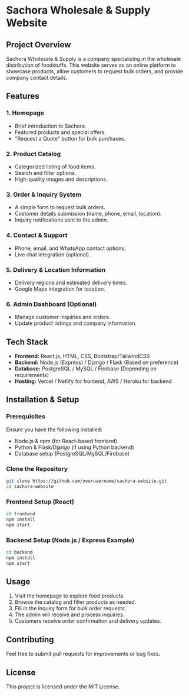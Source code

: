 # Sachora Wholesale & Supply Website

## Project Overview
Sachora Wholesale & Supply is a company specializing in the wholesale distribution of foodstuffs. This website serves as an online platform to showcase products, allow customers to request bulk orders, and provide company contact details.

## Features
### 1. Homepage
- Brief introduction to Sachora.
- Featured products and special offers.
- "Request a Quote" button for bulk purchases.

### 2. Product Catalog
- Categorized listing of food items.
- Search and filter options.
- High-quality images and descriptions.

### 3. Order & Inquiry System
- A simple form to request bulk orders.
- Customer details submission (name, phone, email, location).
- Inquiry notifications sent to the admin.

### 4. Contact & Support
- Phone, email, and WhatsApp contact options.
- Live chat integration (optional).

### 5. Delivery & Location Information
- Delivery regions and estimated delivery times.
- Google Maps integration for location.

### 6. Admin Dashboard (Optional)
- Manage customer inquiries and orders.
- Update product listings and company information.

## Tech Stack
- **Frontend:** React.js, HTML, CSS, Bootstrap/TailwindCSS
- **Backend:** Node.js (Express) / Django / Flask (Based on preference)
- **Database:** PostgreSQL / MySQL / Firebase (Depending on requirements)
- **Hosting:** Vercel / Netlify for frontend, AWS / Heroku for backend

## Installation & Setup
### Prerequisites
Ensure you have the following installed:
- Node.js & npm (for React-based frontend)
- Python & Flask/Django (if using Python backend)
- Database setup (PostgreSQL/MySQL/Firebase)

### Clone the Repository
```sh
git clone https://github.com/yourusername/sachora-website.git
cd sachora-website
```

### Frontend Setup (React)
```sh
cd frontend
npm install
npm start
```

### Backend Setup (Node.js / Express Example)
```sh
cd backend
npm install
npm start
```

## Usage
1. Visit the homepage to explore food products.
2. Browse the catalog and filter products as needed.
3. Fill in the inquiry form for bulk order requests.
4. The admin will receive and process inquiries.
5. Customers receive order confirmation and delivery updates.

## Contributing
Feel free to submit pull requests for improvements or bug fixes.

## License
This project is licensed under the MIT License.

